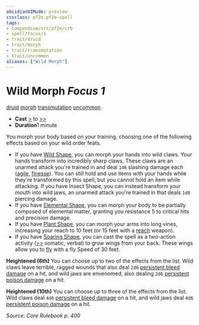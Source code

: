 ```yaml
---
obsidianUIMode: preview
cssclass: pf2e,pf2e-spell
tags:
- compendium/src/pf2e/crb
- spell/focus/1
- trait/druid
- trait/morph
- trait/transmutation
- trait/uncommon
aliases: ["Wild Morph"]
---
```

# Wild Morph *Focus 1*   
[druid](/rules/traits/druid.md)  [morph](/rules/traits/morph.md)  [transmutation](/rules/traits/transmutation.md)  [uncommon](/rules/traits/uncommon.md)  

- **Cast** [>](/rules/core-rulebook/chapter-9-playing-the-game.md#Actions "Single Action") to [>>](/rules/core-rulebook/chapter-9-playing-the-game.md#Actions "Two-Action") 
- **Duration**1 minute

You morph your body based on your training, choosing one of the following effects based on your wild order feats.

- If you have [Wild Shape](/compendium/feats/wild-shape.md), you can morph your hands into wild claws. Your hands transform into incredibly sharp claws. These claws are an unarmed attack you're trained in and deal `1d6` slashing damage each ([agile](/rules/traits/agile.md), [finesse](/rules/traits/finesse.md)). You can still hold and use items with your hands while they're transformed by this spell, but you cannot hold an item while attacking. If you have Insect Shape, you can instead transform your mouth into wild jaws, an unarmed attack you're trained in that deals `1d8` piercing damage.
- If you have [Elemental Shape](/compendium/feats/elemental-shape.md), you can morph your body to be partially composed of elemental matter, granting you resistance 5 to critical hits and precision damage.
- If you have [Plant Shape](/compendium/feats/plant-shape.md), you can morph your arms into long vines, increasing your reach to 10 feet (or 15 feet with a [reach](/rules/traits/reach.md) weapon).
- If you have [Soaring Shape](/compendium/feats/soaring-shape.md), you can cast the spell as a two-action activity ([>>](/rules/core-rulebook/chapter-9-playing-the-game.md#Actions "Two-Action") somatic, verbal) to grow wings from your back. These wings allow you to [fly](/rules/actions/fly.md) with a fly Speed of 30 feet.

**Heightened (6th)** You can choose up to two of the effects from the list. Wild claws leave terrible, ragged wounds that also deal `2d6` [persistent bleed damage](/rules/conditions.md#Persistent%20Damage) on a hit, and wild jaws are envenomed, also dealing `2d6` [persistent poison damage](/rules/conditions.md#Persistent%20Damage) on a hit.

**Heightened (10th)** You can choose up to three of the effects from the list. Wild claws deal `4d6` [persistent bleed damage](/rules/conditions.md#Persistent%20Damage) on a hit, and wild jaws deal `4d6` [persistent poison damage](/rules/conditions.md#Persistent%20Damage) on a hit.

*Source: Core Rulebook p. 400*
